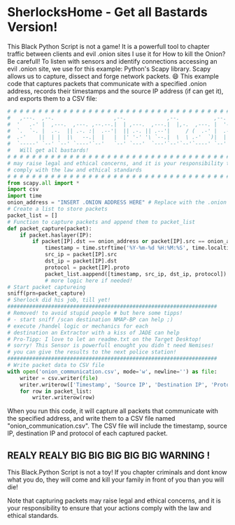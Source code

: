 # SherlocksHome - Get all Bastards Version!
This Black Python Script is not a game! It is a powerfull tool to chapter traffic between clients and evil .onion sites
I use it for How to kill the Onion? Be carefull!
To listen with sensors and identify connections accessing an evil .onion site, we use for this example: Python's Scapy library. 
Scapy allows us to capture, dissect and forge network packets. :smile: 
This example code that captures packets that communicate with a specified .onion address, 
records their timestamps and the source IP address (if can get it), and exports them to a CSV file:

```python
# # # # # # # # # # # # # # # # # # # # # # # # # # # # # # # # # # # # # # # # # # # # # # # # # # # #                                              # #                                                                                                     #
#   ,---.  ,--.                   ,--.             ,--.           ,--.  ,--.     by Nemesis Mr.Chess  #   
#  '   .-' |  ,---.  ,---. ,--.--.|  | ,---.  ,---.|  |,-.  ,---. |  '--'  | ,---. ,--,--,--. ,---.   #
#  `.  `-. |  .-.  || .-. :|  .--'|  || .-. || .--'|     / (  .-' |  .--.  || .-. ||        || .-. :  #
#  .-'    ||  | |  |\   --.|  |   |  |' '-' '\ `--.|  \  \ .-'  `)|  |  |  |' '-' '|  |  |  |\   --.  #
#  `-----' `--' `--' `----'`--'   `--' `---'  `---'`--'`--'`----' `--'  `--' `---' `--`--`--' `----'  #
#   Will get all bastards!                                                                            #                            
# # # # # # # # # # # # # # # # # # # # # # # # # # # # # # # # # # # # # # # # # # # # # # # # # # # #                                                 # This tool is intended for educational and ethical hacking purposes only. Note that capturing packets# 
# may raise legal and ethical concerns, and it is your responsibility to ensure that your actions 
# comply with the law and ethical standards                                                              
# # # # # # # # # # # # # # # # # # # # # # # # # # # # # # # # # # # # # # # # # # # # # # # # # # # # 
from scapy.all import *
import csv
import time
onion_address = "INSERT .ONION ADDRESS HERE" # Replace with the .onion address you want to monitor
# Create a list to store packets
packet_list = []
# Function to capture packets and append them to packet_list
def packet_capture(packet):
    if packet.haslayer(IP):
        if packet[IP].dst == onion_address or packet[IP].src == onion_address:
            timestamp = time.strftime('%Y-%m-%d %H:%M:%S', time.localtime(packet.time))
            src_ip = packet[IP].src
            dst_ip = packet[IP].dst
            protocol = packet[IP].proto
            packet_list.aappend([timestamp, src_ip, dst_ip, protocol])
            # more logic here if needed!
# Start packet captureing
sniff(prn=packet_capture)
# Sherlock did his job, till yet!
###################################################################
# Removed! to avoid stupid people # but here some tipps!
# - start sniff /scan destination NMAP-BP can help ;)
# execute /handel logic or mechanics for each 
# destination an Extractor with a kiss of JADE can help 
# Pro-Tipp: I love to let an readme.txt on the Target Desktop!
# sorry! This Sensor is powerfull enought you didn`t need Nemises!
# you can give the results to the next police station!
###################################################################
# Write packet data to CSV file
with open('onion_communication.csv', mode='w', newline='') as file:
    writer = csv.writer(file)
    writer.writerow(['Timestamp', 'Source IP', 'Destination IP', 'Protocol'])
    for row in packet_list:
        writer.writerow(row)
```

When you run this code, it will capture all packets that communicate with the specified address, and write them to a CSV file named "onion_communication.csv". The CSV file will include the timestamp, source IP, destination IP and protocol of each captured packet.

## REALY REALY BIG BIG BIG BIG BIG WARNING !
This Black.Python Script is not a toy! If you chapter criminals and dont know what you do, they will come and kill your family in front of you than you will die!

Note that capturing packets may raise legal and ethical concerns, and it is your responsibility to ensure that your actions comply with the law and ethical standards.
